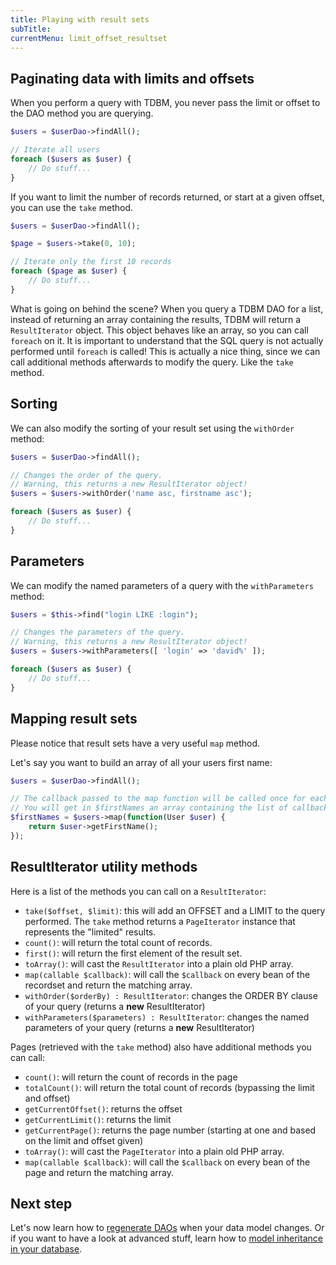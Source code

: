 ```yaml
---
title: Playing with result sets
subTitle: 
currentMenu: limit_offset_resultset
---
```


Paginating data with limits and offsets
---------------------------------------

When you perform a query with TDBM, you never pass the limit or offset to the DAO method you are querying.

```php
$users = $userDao->findAll();

// Iterate all users
foreach ($users as $user) {
    // Do stuff...
}
```

If you want to limit the number of records returned, or start at a given offset, you can use the `take` method.

```php
$users = $userDao->findAll();

$page = $users->take(0, 10);

// Iterate only the first 10 records
foreach ($page as $user) {
    // Do stuff...
}
```

What is going on behind the scene? When you query a TDBM DAO for a list, instead of returning an array containing the
results, TDBM will return a `ResultIterator` object. This object behaves like an array, so you can call `foreach` on it.
It is important to understand that the SQL query is not actually performed until `foreach` is called! This is
actually a nice thing, since we can call additional methods afterwards to modify the query. Like the `take` method.

Sorting
-------

We can also modify the sorting of your result set using the `withOrder` method:

```php
$users = $userDao->findAll();

// Changes the order of the query.
// Warning, this returns a new ResultIterator object!
$users = $users->withOrder('name asc, firstname asc');

foreach ($users as $user) {
    // Do stuff...
}
```

Parameters
----------

We can modify the named parameters of a query with the `withParameters` method:

```php
$users = $this->find("login LIKE :login");

// Changes the parameters of the query.
// Warning, this returns a new ResultIterator object!
$users = $users->withParameters([ 'login' => 'david%' ]);

foreach ($users as $user) {
    // Do stuff...
}
```

Mapping result sets
-------------------

Please notice that result sets have a very useful `map` method.

Let's say you want to build an array of all your users first name:

```php
$users = $userDao->findAll();

// The callback passed to the map function will be called once for each record in the recordset.
// You will get in $firstNames an array containing the list of callback results.
$firstNames = $users->map(function(User $user) {
    return $user->getFirstName();
});
```

ResultIterator utility methods
------------------------------

Here is a list of the methods you can call on a `ResultIterator`:

- `take($offset, $limit)`: this will add an OFFSET and a LIMIT to the query performed. The `take` method returns a 
  `PageIterator` instance that represents the "limited" results.
- `count()`: will return the total count of records.
- `first()`: will return the first element of the result set.
- `toArray()`: will cast the `ResultIterator` into a plain old PHP array.
- `map(callable $callback)`: will call the `$callback` on every bean of the recordset and return the matching array.
- `withOrder($orderBy) : ResultIterator`: changes the ORDER BY clause of your query (returns a **new** ResultIterator)
- `withParameters($parameters) : ResultIterator`: changes the named parameters of your query (returns a **new** ResultIterator)

Pages (retrieved with the `take` method) also have additional methods you can call:

- `count()`: will return the count of records in the page
- `totalCount()`: will return the total count of records (bypassing the limit and offset)
- `getCurrentOffset()`: returns the offset
- `getCurrentLimit()`: returns the limit
- `getCurrentPage()`: returns the page number (starting at one and based on the limit and offset given)
- `toArray()`: will cast the `PageIterator` into a plain old PHP array.
- `map(callable $callback)`: will call the `$callback` on every bean of the page and return the matching array.


Next step
---------

Let's now learn how to [regenerate DAOs](generating_daos.md) when your data model changes.
Or if you want to have a look at advanced stuff, learn how to [model inheritance in your database](modeling_inheritance.md).
